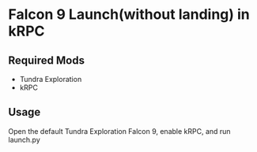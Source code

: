 # Falcon 9 Launch(without landing) in kRPC

## Required Mods

- Tundra Exploration
- kRPC

## Usage

Open the default Tundra Exploration Falcon 9, enable kRPC, and run launch.py
